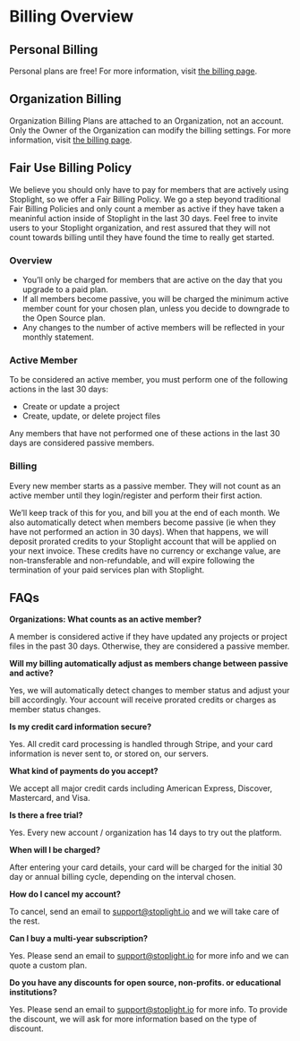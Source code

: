 # Billing Overview 

## Personal Billing 
Personal plans are free! For more information, visit [the billing page](https://next.stoplight.io/pricing).

## Organization Billing
Organization Billing Plans are attached to an Organization, not an account. Only the Owner of the Organization can modify the billing settings. For more information, visit [the billing page](https://next.stoplight.io/pricing). 

## Fair Use Billing Policy 

We believe you should only have to pay for members that are actively using Stoplight, so we offer a Fair Billing Policy. We go a step beyond traditional Fair Billing Policies and only count a member as active if they have taken a meaninful action inside of Stoplight in the last 30 days. Feel free to invite users to your Stoplight organization, and rest assured that they will not count towards billing until they have found the time to really get started.

### Overview

- You’ll only be charged for members that are active on the day that you upgrade to a paid plan.
- If all members become passive, you will be charged the minimum active member count for your chosen plan, unless you decide to downgrade to the Open Source plan.
- Any changes to the number of active members will be reflected in your monthly statement.

### Active Member

To be considered an active member, you must perform one of the following actions in the last 30 days: 

- Create or update a project
- Create, update, or delete project files

Any members that have not performed one of these actions in the last 30 days are considered passive members. 

### Billing

Every new member starts as a passive member. They will not count as an active member until they login/register and perform their first action.

We’ll keep track of this for you, and bill you at the end of each month. We also automatically detect when members become passive (ie when they have not performed an action in 30 days). When that happens, we will deposit prorated credits to your Stoplight account that will be applied on your next invoice. These credits have no currency or exchange value, are non-transferable and non-refundable, and will expire following the termination of your paid services plan with Stoplight.

## FAQs

**Organizations: What counts as an active member?**

A member is considered active if they have updated any projects or project files in the past 30 days. Otherwise, they are considered a passive member.

**Will my billing automatically adjust as members change between passive and active?**

Yes, we will automatically detect changes to member status and adjust your bill accordingly. Your account will receive prorated credits or charges as member status changes.

**Is my credit card information secure?**

Yes. All credit card processing is handled through Stripe, and your card information is never sent to, or stored on, our servers.

**What kind of payments do you accept?**

We accept all major credit cards including American Express, Discover, Mastercard, and Visa.

**Is there a free trial?**

Yes. Every new account / organization has 14 days to try out the platform.

**When will I be charged?**

After entering your card details, your card will be charged for the initial 30 day or annual billing cycle, depending on the interval chosen.

**How do I cancel my account?**

To cancel, send an email to support@stoplight.io and we will take care of the rest.

**Can I buy a multi-year subscription?**

Yes. Please send an email to support@stoplight.io for more info and we can quote a custom plan.

**Do you have any discounts for open source, non-profits. or educational institutions?**

Yes. Please send an email to support@stoplight.io for more info. To provide the discount, we will ask for more information based on the type of discount. 



